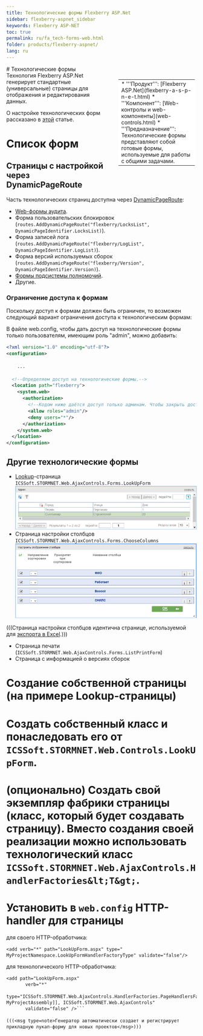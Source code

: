```yaml
---
title: Технологические формы Flexberry ASP.Net
sidebar: flexberry-aspnet_sidebar
keywords: Flexberry ASP-NET
toc: true
permalink: ru/fa_tech-forms-web.html
folder: products/flexberry-aspnet/
lang: ru
---
```


<div style="margin:5px; padding-left:28px; float:right; width:40%; outline:1px solid white;">
<br>
<table border="0" width="100%" bgcolor="#6495ED">
<tbody><tr><td bgcolor="#FFFFFF">
* '''Продукт''': [Flexberry ASP.Net](flexberry-a-s-p-n-e-t.html)
* '''Компонент''': [Web-контролы и web-компоненты](web-controls.html)
* '''Предназначение''': Технологические формы представляют собой готовые формы, используемые для работы с общими задачами.
</td>
</tr></tbody></table></a>
</div>
# Технологические формы
Технология Flexberry ASP.Net генерирует стандартные (универсальные) страницы для отображения и редактирования данных.

О настройке технологических форм рассказано в [этой](technological-forms-customization-example.html) статье.

# Список форм
## Страницы с настройкой через DynamicPageRoute
Часть технологических страниц доступна через [DynamicPageRoute](routing.html):
* [Web-формы аудита](audit-web-forms.html).
* Форма пользовательских блокировок (`routes.AddDynamicPageRoute("flexberry/LocksList", DynamicPageIdentifier.LocksList)`).
* Форма записей лога (`routes.AddDynamicPageRoute("flexberry/LogList", DynamicPageIdentifier.LogList)`).
* Форма версий используемых сборок (`routes.AddDynamicPageRoute("flexberry/Version", DynamicPageIdentifier.Version)`).
* [Формы подсистемы полномочий](flexberry-asp-net-security-forms.html).
* Другие.

### Ограничение доступа к формам
Поскольку доступ к формам должен быть ограничен, то возможен следующий вариант ограничения доступа к технологическим формам:

В файле web.config, чтобы дать доступ на технологические формы только пользователям, имеющим роль "admin", можно добавить:
```xml
<?xml version="1.0" encoding="utf-8"?>
<configuration>

	...

  <!--Определяем доступ на технологические формы.-->
  <location path="flexberry">
    <system.web>
      <authorization>
        <!--Кодом ниже даётся доступ только админам. Чтобы закрыть доступ неавторизованным пользователям, можно воспользоваться конструкцией 'deny users="?"'.-->
        <allow roles="admin"/>
        <deny users="*"/>
      </authorization>
    </system.web>
  </location>
</configuration>
```
## Другие технологические формы
* [Lookup](look-up--overview.html)-страница `ICSSoft.STORMNET.Web.AjaxControls.Forms.LookUpForm`
![](/images/pages/img/TechForms/LookUpForm.png)
* Страница настройки столбцов `ICSSoft.STORMNET.Web.AjaxControls.Forms.ChooseColumns`
![](/images/pages/img/TechForms/ColumnSetupPage.png)

(((<msg type=note>Страница настройки столбцов идентична странице, используемой для [экспорта в Excel](fa_wolv-export2-excel.html).</msg>)))

* Страница печати (`ICSSoft.STORMNET.Web.AjaxControls.Forms.ListPrintForm`)
* Страница с информацией о версиях сборок

# Создание собственной страницы (на примере Lookup-страницы)
# Создать собственный класс и понаследовать его от `ICSSoft.STORMNET.Web.Controls.LookUpForm`.
# (опционально) Создать свой экземпляр фабрики страницы (класс, который будет создавать страницу). Вместо создания своей реализации можно использовать технологический класс `ICSSoft.STORMNET.Web.AjaxControls.HandlerFactories&lt;T&gt;`.
# Установить в `web.config` HTTP-handler для страницы

для своего HTTP-обработчика:
```
<add verb="*" path="LookUpForm.aspx" type=" MyProjectNamespace.LookUpFormHandlerFactoryType" validate="false"/>
```

для технологического HTTP-обработчика:
```
<add path="LookUpForm.aspx" 
       verb="*" 
       type="ICSSoft.STORMNET.Web.AjaxControls.HandlerFactories.PageHandlersFactory`1[[MyProjectNamespace.LookUpFormType, MyProjectAssembly]], ICSSoft.STORMNET.Web.AjaxControls" 
       validate="false" />```

(((<msg type=note>Генератор автоматически создает и регистрирует прикладную лукап-форму для новых проектов</msg>)))
